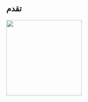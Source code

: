 ## تقدم




<img src="[https://user-images.githubusercontent.com/link-to-your-image.png](https://user-images.githubusercontent.com/91431846/226097546-8bd30151-f27d-4849-9b9a-e6c81d388263.png)" width="200" />

